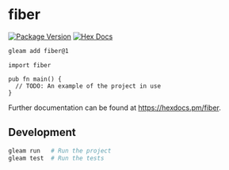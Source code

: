 # fiber

[![Package Version](https://img.shields.io/hexpm/v/fiber)](https://hex.pm/packages/fiber)
[![Hex Docs](https://img.shields.io/badge/hex-docs-ffaff3)](https://hexdocs.pm/fiber/)

```sh
gleam add fiber@1
```

```gleam
import fiber

pub fn main() {
  // TODO: An example of the project in use
}
```

Further documentation can be found at <https://hexdocs.pm/fiber>.

## Development

```sh
gleam run   # Run the project
gleam test  # Run the tests
```
